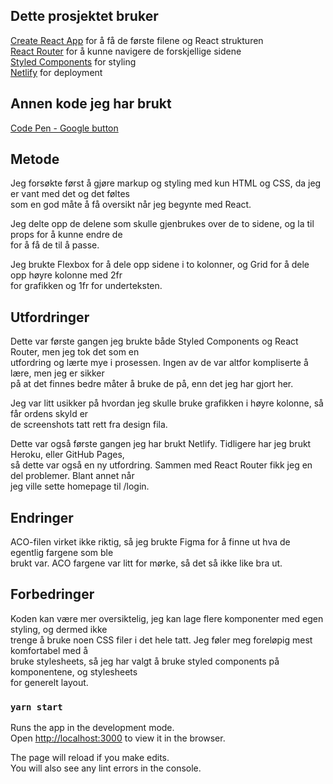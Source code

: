 ## Dette prosjektet bruker

[Create React App](https://github.com/facebook/create-react-app) for å få de første filene og React strukturen\
[React Router](https://reactrouter.com/web/guides/quick-start) for å kunne navigere de forskjellige sidene\
[Styled Components](https://styled-components.com/) for styling\
[Netlify](https://netlify.com/) for deployment


## Annen kode jeg har brukt

[Code Pen - Google button](https://codepen.io/mupkoo/pen/YgddgB)

## Metode

Jeg forsøkte først å gjøre markup og styling med kun HTML og CSS, da jeg er vant med det og det føltes\
som en god måte å få oversikt når jeg begynte med React. 

Jeg delte opp de delene som skulle gjenbrukes over de to sidene, og la til props for å kunne endre de\
for å få de til å passe.

Jeg brukte Flexbox for å dele opp sidene i to kolonner, og Grid for å dele opp høyre kolonne med 2fr\
for grafikken og 1fr for underteksten.

## Utfordringer

Dette var første gangen jeg brukte både Styled Components og React Router, men jeg tok det som en\
utfordring og lærte mye i prosessen. Ingen av de var altfor kompliserte å lære, men jeg er sikker\
på at det finnes bedre måter å bruke de på, enn det jeg har gjort her.

Jeg var litt usikker på hvordan jeg skulle bruke grafikken i høyre kolonne, så får ordens skyld er\
de screenshots tatt rett fra design fila.

Dette var også første gangen jeg har brukt Netlify. Tidligere har jeg brukt Heroku, eller GitHub Pages,\
så dette var også en ny utfordring. Sammen med React Router fikk jeg en del problemer. Blant annet når\
jeg ville sette homepage til /login. 

## Endringer

ACO-filen virket ikke riktig, så jeg brukte Figma for å finne ut hva de egentlig fargene som ble \
brukt var. ACO fargene var litt for mørke, så det så ikke like bra ut.

## Forbedringer

Koden kan være mer oversiktelig, jeg kan lage flere komponenter med egen styling, og dermed ikke \
trenge å bruke noen CSS filer i det hele tatt. Jeg føler meg foreløpig mest komfortabel med å \
bruke stylesheets, så jeg har valgt å bruke styled components på komponentene, og stylesheets \
for generelt layout.

### `yarn start`

Runs the app in the development mode.\
Open [http://localhost:3000](http://localhost:3000) to view it in the browser.

The page will reload if you make edits.\
You will also see any lint errors in the console.

